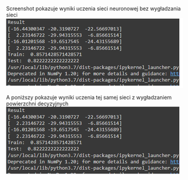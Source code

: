 <!-- ![plot](https://github.com/EmilWalewski/MasterD/blob/master/artemis-02.png?raw=true) -->

Screenshot pokazuje wyniki uczenia sieci neuronowej bez wygładzania sieci
<br>
<img src="https://github.com/EmilWalewski/MasterD/blob/master/artemis-02.png">

A poniższy pokazuje wyniki uczenia tej samej sieci z wygładzaniem powierzchni decyzyjnych
<img src="https://github.com/EmilWalewski/MasterD/blob/master/artemis-02-linear-adapter.png">


